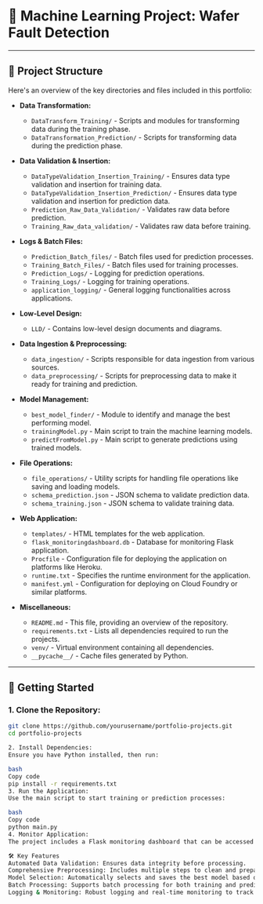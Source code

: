 # 🧠 Machine Learning Project: Wafer Fault Detection


---

## 📁 Project Structure

Here's an overview of the key directories and files included in this portfolio:

- **Data Transformation:**
  - `DataTransform_Training/` - Scripts and modules for transforming data during the training phase.
  - `DataTransformation_Prediction/` - Scripts for transforming data during the prediction phase.

- **Data Validation & Insertion:**
  - `DataTypeValidation_Insertion_Training/` - Ensures data type validation and insertion for training data.
  - `DataTypeValidation_Insertion_Prediction/` - Ensures data type validation and insertion for prediction data.
  - `Prediction_Raw_Data_Validation/` - Validates raw data before prediction.
  - `Training_Raw_data_validation/` - Validates raw data before training.

- **Logs & Batch Files:**
  - `Prediction_Batch_files/` - Batch files used for prediction processes.
  - `Training_Batch_Files/` - Batch files used for training processes.
  - `Prediction_Logs/` - Logging for prediction operations.
  - `Training_Logs/` - Logging for training operations.
  - `application_logging/` - General logging functionalities across applications.

- **Low-Level Design:**
  - `LLD/` - Contains low-level design documents and diagrams.

- **Data Ingestion & Preprocessing:**
  - `data_ingestion/` - Scripts responsible for data ingestion from various sources.
  - `data_preprocessing/` - Scripts for preprocessing data to make it ready for training and prediction.

- **Model Management:**
  - `best_model_finder/` - Module to identify and manage the best performing model.
  - `trainingModel.py` - Main script to train the machine learning models.
  - `predictFromModel.py` - Main script to generate predictions using trained models.

- **File Operations:**
  - `file_operations/` - Utility scripts for handling file operations like saving and loading models.
  - `schema_prediction.json` - JSON schema to validate prediction data.
  - `schema_training.json` - JSON schema to validate training data.

- **Web Application:**
  - `templates/` - HTML templates for the web application.
  - `flask_monitoringdashboard.db` - Database for monitoring Flask application.
  - `Procfile` - Configuration file for deploying the application on platforms like Heroku.
  - `runtime.txt` - Specifies the runtime environment for the application.
  - `manifest.yml` - Configuration for deploying on Cloud Foundry or similar platforms.

- **Miscellaneous:**
  - `README.md` - This file, providing an overview of the repository.
  - `requirements.txt` - Lists all dependencies required to run the projects.
  - `venv/` - Virtual environment containing all dependencies.
  - `__pycache__/` - Cache files generated by Python.

---

## 🚀 Getting Started

### 1. **Clone the Repository:**
   ```bash
   git clone https://github.com/yourusername/portfolio-projects.git
   cd portfolio-projects

2. Install Dependencies:
Ensure you have Python installed, then run:

bash
Copy code
pip install -r requirements.txt
3. Run the Application:
Use the main script to start training or prediction processes:

bash
Copy code
python main.py
4. Monitor Application:
The project includes a Flask monitoring dashboard that can be accessed to view real-time metrics and logs.

🛠️ Key Features
Automated Data Validation: Ensures data integrity before processing.
Comprehensive Preprocessing: Includes multiple steps to clean and prepare data for modeling.
Model Selection: Automatically selects and saves the best model based on performance metrics.
Batch Processing: Supports batch processing for both training and prediction.
Logging & Monitoring: Robust logging and real-time monitoring to track the performance and status of the application.


